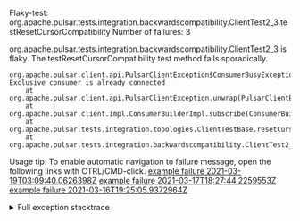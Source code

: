         
Flaky-test: org.apache.pulsar.tests.integration.backwardscompatibility.ClientTest2_3.testResetCursorCompatibility
Number of failures: 3

org.apache.pulsar.tests.integration.backwardscompatibility.ClientTest2_3 is flaky. The testResetCursorCompatibility test method fails sporadically.

```
org.apache.pulsar.client.api.PulsarClientException$ConsumerBusyException: Exclusive consumer is already connected
	at org.apache.pulsar.client.api.PulsarClientException.unwrap(PulsarClientException.java:991)
	at org.apache.pulsar.client.impl.ConsumerBuilderImpl.subscribe(ConsumerBuilderImpl.java:102)
	at org.apache.pulsar.tests.integration.topologies.ClientTestBase.resetCursorCompatibility(ClientTestBase.java:70)
	at org.apache.pulsar.tests.integration.backwardscompatibility.ClientTest2_3.testResetCursorCompatibility(ClientTest2_3.java:32)
```

Usage tip: To enable automatic navigation to failure message, open the following links with CTRL/CMD-click.
[example failure 2021-03-19T03:09:40.0626398Z](https://github.com/apache/pulsar/runs/2144995169?check_suite_focus=true#step:13:11829)
[example failure 2021-03-17T18:27:44.2259553Z](https://github.com/apache/pulsar/runs/2133025287?check_suite_focus=true#step:13:11808)
[example failure 2021-03-16T19:25:05.9372964Z](https://github.com/apache/pulsar/runs/2122021073?check_suite_focus=true#step:13:18006)


<details>
<summary>Full exception stacktrace</summary>
<code><pre>
org.apache.pulsar.client.api.PulsarClientException$ConsumerBusyException: Exclusive consumer is already connected
	at org.apache.pulsar.client.api.PulsarClientException.unwrap(PulsarClientException.java:991)
	at org.apache.pulsar.client.impl.ConsumerBuilderImpl.subscribe(ConsumerBuilderImpl.java:102)
	at org.apache.pulsar.tests.integration.topologies.ClientTestBase.resetCursorCompatibility(ClientTestBase.java:70)
	at org.apache.pulsar.tests.integration.backwardscompatibility.ClientTest2_3.testResetCursorCompatibility(ClientTest2_3.java:32)
	at sun.reflect.NativeMethodAccessorImpl.invoke0(Native Method)
	at sun.reflect.NativeMethodAccessorImpl.invoke(NativeMethodAccessorImpl.java:62)
	at sun.reflect.DelegatingMethodAccessorImpl.invoke(DelegatingMethodAccessorImpl.java:43)
	at java.lang.reflect.Method.invoke(Method.java:498)
	at org.testng.internal.MethodInvocationHelper.invokeMethod(MethodInvocationHelper.java:132)
	at org.testng.internal.InvokeMethodRunnable.runOne(InvokeMethodRunnable.java:45)
	at org.testng.internal.InvokeMethodRunnable.call(InvokeMethodRunnable.java:73)
	at org.testng.internal.InvokeMethodRunnable.call(InvokeMethodRunnable.java:11)
	at java.util.concurrent.FutureTask.run(FutureTask.java:266)
	at java.util.concurrent.ThreadPoolExecutor.runWorker(ThreadPoolExecutor.java:1149)
	at java.util.concurrent.ThreadPoolExecutor$Worker.run(ThreadPoolExecutor.java:624)
	at java.lang.Thread.run(Thread.java:748)

</pre></code>
</details>


